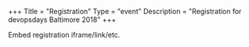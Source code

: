 +++
Title = "Registration"
Type = "event"
Description = "Registration for devopsdays Baltimore 2018"
+++

<div style="width:100%; text-align:left;">

Embed registration iframe/link/etc.
</div></div>
</div>
